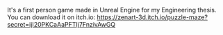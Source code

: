 It's a first person game made in Unreal Engine for my Engineering thesis.
You can download it on itch.io: https://zenart-3d.itch.io/puzzle-maze?secret=ijI20PKCaAaPFTIj7FnzivAwGQ
